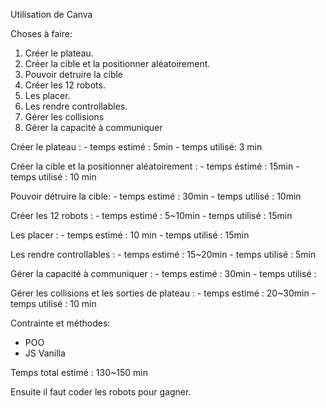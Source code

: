 Utilisation de Canva


Choses à faire:

1. Créer le plateau.
2. Créer la cible et la positionner aléatoirement.
3. Pouvoir detruire la cible
4. Créer les 12 robots. 
5. Les placer.
6. Les rendre controllables.
7. Gérer les collisions
8. Gérer la capacité à communiquer


Créer le plateau :
    - temps estimé : 5min
    - temps utilisé: 3 min

Créer la cible et la positionner aléatoirement :
    - temps éstimé : 15min
    - temps utilisé : 10 min

Pouvoir détruire la cible:
    - temps estimé : 30min
    - temps utilisé : 10min

Créer les 12 robots :
    - temps estimé : 5~10min
    - temps utilisé : 15min

Les placer :
    - temps estimé : 10 min
    - temps utilisé : 15min

Les rendre controllables : 
    - temps estimé : 15~20min
    - temps utilisé : 5min

Gérer la capacité à communiquer :
    - temps estimé : 30min
    - temps utilisé :

Gérer les collisions et les sorties de plateau : 
    - temps estimé : 20~30min
    - temps utilisé : 10 min


Contrainte et méthodes:
- POO
- JS Vanilla


Temps total estimé : 130~150 min



Ensuite il faut coder les robots pour gagner.
